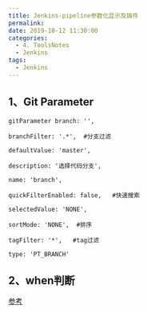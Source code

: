 ```yaml
---
title: Jenkins-pipeline参数化显示及插件
permalink: 
date: 2019-10-12 11:30:00
categories:
  - 4. ToolsNotes
  - Jenkins
tags:
  - Jenkins
---
```


## 1、Git Parameter

```shell
gitParameter branch: '',

branchFilter: '.*',  #分支过滤

defaultValue: 'master',

description: '选择代码分支',

name: 'branch',

quickFilterEnabled: false,   #快速搜索

selectedValue: 'NONE',

sortMode: 'NONE',  #排序

tagFilter: '*',   #tag过滤

type: 'PT_BRANCH' 
```

## 2、when判断

[参考](https://www.cnblogs.com/zoujiaojiao/p/13219057.html)